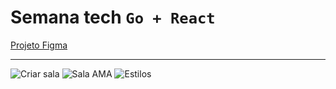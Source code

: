 # Semana tech `Go + React`

[Projeto Figma](https://www.figma.com/design/mvlcitCGLdKsUAwCcaH6Z8/AMA---Ask-me-anything-(Community))

---

![Criar sala](https://github.com/user-attachments/assets/1f462764-8724-46d0-8014-667592715e9e)
![Sala AMA](https://github.com/user-attachments/assets/e1b3970c-e8a8-4f9e-9fa8-b5f72fa0e5d1)
![Estilos](https://github.com/user-attachments/assets/4c5050b0-c284-4fe1-96c6-64fea4a7c9ad)
